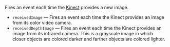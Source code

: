 Fires an event each time the [Kinect](http://en.wikipedia.org/wiki/Kinect) provides a new image. 

   - `receivedImage` — Fires an event each time the Kinect provides an image from its color video camera. 
   - `receivedDepthImage` — Fires an event each time the Kinect provides an image from its infrared camera. This is a grayscale image in which closer objects are colored darker and farther objects are colored lighter. 
